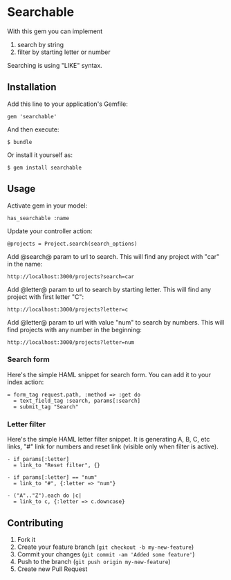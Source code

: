 # Searchable

With this gem you can implement

1. search by string
2. filter by starting letter or number

Searching is using "LIKE" syntax.

## Installation

Add this line to your application's Gemfile:

    gem 'searchable'

And then execute:

    $ bundle

Or install it yourself as:

    $ gem install searchable

## Usage

Activate gem in your model:

    has_searchable :name

Update your controller action:

    @projects = Project.search(search_options)

Add @search@ param to url to search. This will find any project with "car" in the name:

    http://localhost:3000/projects?search=car

Add @letter@ param to url to search by starting letter. This will find any project with first letter "C":

    http://localhost:3000/projects?letter=c

Add @letter@ param to url with value "num" to search by numbers. This will find projects with any number in the beginning:

    http://localhost:3000/projects?letter=num


### Search form

Here's the simple HAML snippet for search form. You can add it to your index action:

    = form_tag request.path, :method => :get do
      = text_field_tag :search, params[:search]
      = submit_tag "Search"

### Letter filter

Here's the simple HAML letter filter snippet. It is generating A, B, C, etc links, "#" link for numbers and reset link (visible only when filter is active).

    - if params[:letter]
      = link_to "Reset filter", {}

    - if params[:letter] == "num"
      = link_to "#", {:letter => "num"}

    - ("A".."Z").each do |c|
      = link_to c, {:letter => c.downcase}

## Contributing

1. Fork it
2. Create your feature branch (`git checkout -b my-new-feature`)
3. Commit your changes (`git commit -am 'Added some feature'`)
4. Push to the branch (`git push origin my-new-feature`)
5. Create new Pull Request
